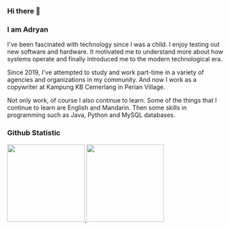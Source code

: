 ### Hi there 👋

<!--
**adryanshinta/adryanshinta** is a ✨ _special_ ✨ repository because its `README.md` (this file) appears on your GitHub profile.

Here are some ideas to get you started:

- 🔭 I’m currently working on ...
- 🌱 I’m currently learning ...
- 👯 I’m looking to collaborate on ...
- 🤔 I’m looking for help with ...
- 💬 Ask me about ...
- 📫 How to reach me: ...
- 😄 Pronouns: ...
- ⚡ Fun fact: ...
-->

### I am Adryan

I've been fascinated with technology since I was a child. I enjoy testing out new software and hardware. It motivated me to understand more about how systems operate and finally introduced me to the modern technological era.

Since 2019, I've attempted to study and work part-time in a variety of agencies and organizations in my community. And now I work as a copywriter at Kampung KB Cemerlang in Perian Village.

Not only work, of course I also continue to learn. Some of the things that I continue to learn are English and Mandarin. Then some skills in programming such as Java, Python and MySQL databases.

### Github Statistic
<p align="left">
<a href="https://github.com/adryanshinta">
  <img height="180em" src="https://github-readme-stats-eight-theta.vercel.app/api?username=adryanshinta&show_icons=true&theme=algolia&include_all_commits=true&count_private=true"/>
  <img height="180em" src="https://github-readme-stats-eight-theta.vercel.app/api/top-langs/?username=adryanshinta&layout=compact&langs_count=8&theme=algolia"/>
</a>
</p>

